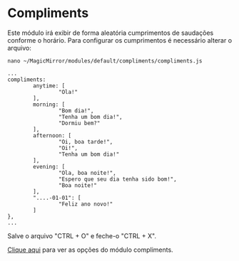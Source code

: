 # Compliments

Este módulo irá exibir de forma aleatória cumprimentos de saudações conforme o horário. Para configurar os cumprimentos é necessário alterar o arquivo:

```
nano ~/MagicMirror/modules/default/compliments/compliments.js
```
```
...
compliments:
        anytime: [
                "Ola!"
        ],
        morning: [
                "Bom dia!",
                "Tenha um bom dia!",
                "Dormiu bem?"
        ],
        afternoon: [
                "Oi, boa tarde!",
                "Oi!",
                "Tenha um bom dia!"
        ],
        evening: [
                "Ola, boa noite!",
                "Espero que seu dia tenha sido bom!",
                "Boa noite!"
        ],
        "....-01-01": [
                "Feliz ano novo!"
        ]
},
...
```

Salve o arquivo "CTRL + O" e feche-o "CTRL + X".

[Clique aqui](https://docs.magicmirror.builders/modules/compliments.html) para ver as opções do módulo compliments.